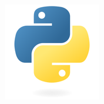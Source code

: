 
![](./python.svg)

<!---
BJaroszkowski/BJaroszkowski is a ✨ special ✨ repository because its `README.md` (this file) appears on your GitHub profile.
You can click the Preview link to take a look at your changes.
--->

